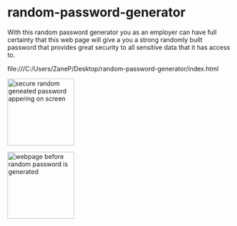 # random-password-generator
With this random password generator you as an employer can have full certainty that this web page will give a you a strong randomly built password that provides great security to all sensitive data that it has access to.

file:///C:/Users/ZaneP/Desktop/random-password-generator/index.html

<img width="150" src="C:\Users\ZaneP\Desktop\random-password-generator\images\random-password-generator.img.png"
alt="secure random geneated password appering on screen">

<img width="150" src="C:\Users\ZaneP\Desktop\random-password-generator\images\Screenshot (7).png"
alt="webpage before random password is generated">
